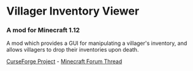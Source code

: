 # Villager Inventory Viewer

### A mod for Minecraft 1.12

A mod which provides a GUI for manipulating a villager's inventory, and allows villagers to drop their inventories upon death.

[CurseForge Project](https://minecraft.curseforge.com/projects/villager-inventory-viewer) - [Minecraft Forum Thread](http://www.minecraftforum.net/forums/mapping-and-modding/minecraft-mods/2787292)